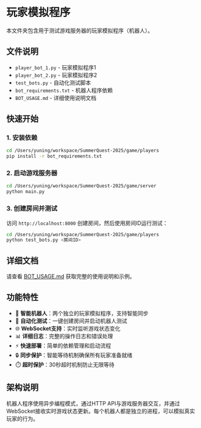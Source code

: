 # 玩家模拟程序

本文件夹包含用于测试游戏服务器的玩家模拟程序（机器人）。

## 文件说明

- `player_bot_1.py` - 玩家模拟程序1
- `player_bot_2.py` - 玩家模拟程序2  
- `test_bots.py` - 自动化测试脚本
- `bot_requirements.txt` - 机器人程序依赖
- `BOT_USAGE.md` - 详细使用说明文档

## 快速开始

### 1. 安装依赖

```bash
cd /Users/yuning/workspace/SummerQuest-2025/game/players
pip install -r bot_requirements.txt
```

### 2. 启动游戏服务器

```bash
cd /Users/yuning/workspace/SummerQuest-2025/game/server
python main.py
```

### 3. 创建房间并测试

访问 `http://localhost:8000` 创建房间，然后使用房间ID运行测试：

```bash
cd /Users/yuning/workspace/SummerQuest-2025/game/players
python test_bots.py <房间ID>
```

## 详细文档

请查看 [BOT_USAGE.md](BOT_USAGE.md) 获取完整的使用说明和示例。

## 功能特性

- 🤖 **智能机器人**：两个独立的玩家模拟程序，支持智能同步
- 🔄 **自动化测试**：一键创建房间并启动机器人测试
- 🌐 **WebSocket支持**：实时监听游戏状态变化
- 📊 **详细日志**：完整的操作日志和错误处理
- ⚡ **快速部署**：简单的依赖管理和启动流程
- 🔒 **同步保护**：智能等待机制确保所有玩家准备就绪
- ⏱️ **超时保护**：30秒超时机制防止无限等待

## 架构说明

机器人程序使用异步编程模式，通过HTTP API与游戏服务器交互，并通过WebSocket接收实时游戏状态更新。每个机器人都是独立的进程，可以模拟真实玩家的行为。